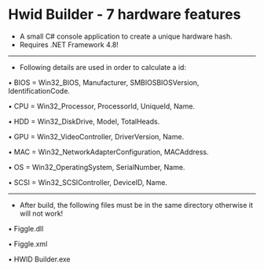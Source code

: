 # Hwid Builder - 7 hardware features
- A small C# console application to create a unique hardware hash.
- Requires .NET Framework 4.8!

___________________________________________________________________________

- Following details are used in order to calculate a id:

• BIOS = Win32_BIOS, Manufacturer, SMBIOSBIOSVersion, IdentificationCode.

• CPU  = Win32_Processor, ProcessorId, UniqueId, Name.

• HDD  = Win32_DiskDrive, Model, TotalHeads.

• GPU  = Win32_VideoController, DriverVersion, Name.

• MAC  = Win32_NetworkAdapterConfiguration, MACAddress.

• OS   =  Win32_OperatingSystem, SerialNumber, Name.

• SCSI = Win32_SCSIController, DeviceID, Name.

___________________________________________________________________________

- After build, the following files must be in the same directory otherwise it will not work!

• Figgle.dll

• Figgle.xml

• HWID Builder.exe
